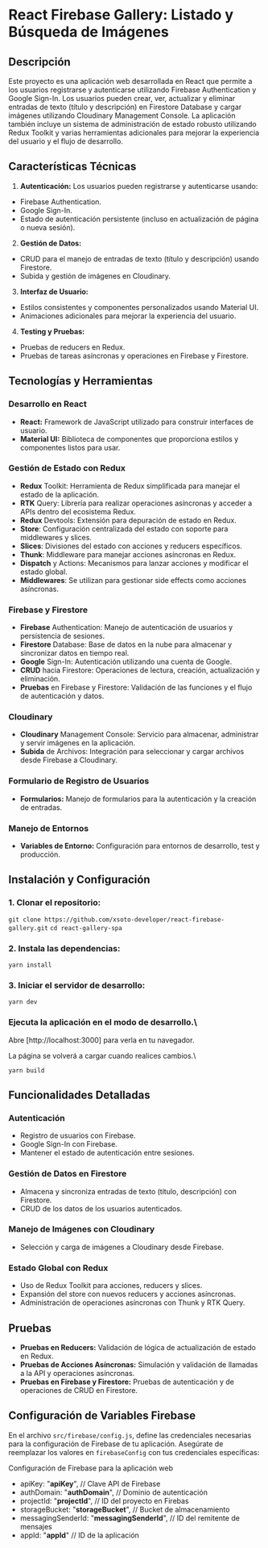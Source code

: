 # React Firebase Gallery: Listado y Búsqueda de Imágenes

## Descripción
Este proyecto es una aplicación web desarrollada en React que permite a los usuarios registrarse y autenticarse utilizando Firebase Authentication y Google Sign-In. Los usuarios pueden crear, ver, actualizar y eliminar entradas de texto (título y descripción) en Firestore Database y cargar imágenes utilizando Cloudinary Management Console. La aplicación también incluye un sistema de administración de estado robusto utilizando Redux Toolkit y varias herramientas adicionales para mejorar la experiencia del usuario y el flujo de desarrollo.

## Características Técnicas
1. **Autenticación:** Los usuarios pueden registrarse y autenticarse usando:
- Firebase Authentication.
- Google Sign-In.
- Estado de autenticación persistente (incluso en actualización de página o nueva sesión).

2. **Gestión de Datos:**
- CRUD para el manejo de entradas de texto (título y descripción) usando Firestore.
- Subida y gestión de imágenes en Cloudinary.

3. **Interfaz de Usuario:**
- Estilos consistentes y componentes personalizados usando Material UI.
- Animaciones adicionales para mejorar la experiencia del usuario.

4. **Testing y Pruebas:**
- Pruebas de reducers en Redux.
- Pruebas de tareas asíncronas y operaciones en Firebase y Firestore.

## Tecnologías y Herramientas
### Desarrollo en React
- **React:** Framework de JavaScript utilizado para construir interfaces de usuario.
- **Material UI:** Biblioteca de componentes que proporciona estilos y componentes listos para usar.

### Gestión de Estado con Redux
- **Redux** Toolkit: Herramienta de Redux simplificada para manejar el estado de la aplicación.
- **RTK** Query: Librería para realizar operaciones asíncronas y acceder a APIs dentro del ecosistema Redux.
- **Redux** Devtools: Extensión para depuración de estado en Redux.
- **Store**: Configuración centralizada del estado con soporte para middlewares y slices.
- **Slices**: Divisiones del estado con acciones y reducers específicos.
- **Thunk**: Middleware para manejar acciones asíncronas en Redux.
- **Dispatch** y Actions: Mecanismos para lanzar acciones y modificar el estado global.
- **Middlewares**: Se utilizan para gestionar side effects como acciones asíncronas.

### Firebase y Firestore
- **Firebase** Authentication: Manejo de autenticación de usuarios y persistencia de sesiones.
- **Firestore** Database: Base de datos en la nube para almacenar y sincronizar datos en tiempo real.
- **Google** Sign-In: Autenticación utilizando una cuenta de Google.
- **CRUD** hacia Firestore: Operaciones de lectura, creación, actualización y eliminación.
- **Pruebas** en Firebase y Firestore: Validación de las funciones y el flujo de autenticación y datos.

### Cloudinary
- **Cloudinary** Management Console: Servicio para almacenar, administrar y servir imágenes en la aplicación.
- **Subida** de Archivos: Integración para seleccionar y cargar archivos desde Firebase a Cloudinary.

### Formulario de Registro de Usuarios
- **Formularios:** Manejo de formularios para la autenticación y la creación de entradas. 

### Manejo de Entornos
- **Variables de Entorno:** Configuración para entornos de desarrollo, test y producción.

## Instalación y Configuración

### 1. Clonar el repositorio:

`git clone https://github.com/xsoto-developer/react-firebase-gallery.git`
`cd react-gallery-spa`

### 2. Instala las dependencias:

`yarn install`

### 3. Iniciar el servidor de desarrollo:   

`yarn dev`

### Ejecuta la aplicación en el modo de desarrollo.\
Abre [http://localhost:3000] para verla en tu navegador.

La página se volverá a cargar cuando realices cambios.\

`yarn build`

## Funcionalidades Detalladas
### Autenticación
- Registro de usuarios con Firebase.
- Google Sign-In con Firebase.
- Mantener el estado de autenticación entre sesiones.

### Gestión de Datos en Firestore
- Almacena y sincroniza entradas de texto (título, descripción) con Firestore.
- CRUD de los datos de los usuarios autenticados.

### Manejo de Imágenes con Cloudinary
- Selección y carga de imágenes a Cloudinary desde Firebase.

### Estado Global con Redux
- Uso de Redux Toolkit para acciones, reducers y slices.
- Expansión del store con nuevos reducers y acciones asíncronas.
- Administración de operaciones asíncronas con Thunk y RTK Query.

## Pruebas
- **Pruebas en Reducers:** Validación de lógica de actualización de estado en Redux.
- **Pruebas de Acciones Asíncronas:** Simulación y validación de llamadas a la API y operaciones asíncronas.
- **Pruebas en Firebase y Firestore:** Pruebas de autenticación y de operaciones de CRUD en Firestore.

## Configuración de Variables Firebase
En el archivo `src/firebase/config.js`, define las credenciales necesarias para la configuración de Firebase de tu aplicación. Asegúrate de reemplazar los valores en `firebaseConfig` con tus credenciales específicas:

Configuración de Firebase para la aplicación web

- apiKey:             "__apiKey__",            // Clave API de Firebase
- authDomain:         "__authDomain__",        // Dominio de autenticación
- projectId:          "__projectId__",         // ID del proyecto en Firebas
- storageBucket:      "__storageBucket__",     // Bucket de almacenamiento
- messagingSenderId:  "__messagingSenderId__", // ID del remitente de mensajes
- appId:              "__appId__"              // ID de la aplicación

